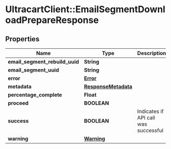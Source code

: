 # UltracartClient::EmailSegmentDownloadPrepareResponse

## Properties
Name | Type | Description | Notes
------------ | ------------- | ------------- | -------------
**email_segment_rebuild_uuid** | **String** |  | [optional] 
**email_segment_uuid** | **String** |  | [optional] 
**error** | [**Error**](Error.md) |  | [optional] 
**metadata** | [**ResponseMetadata**](ResponseMetadata.md) |  | [optional] 
**percentage_complete** | **Float** |  | [optional] 
**proceed** | **BOOLEAN** |  | [optional] 
**success** | **BOOLEAN** | Indicates if API call was successful | [optional] 
**warning** | [**Warning**](Warning.md) |  | [optional] 



